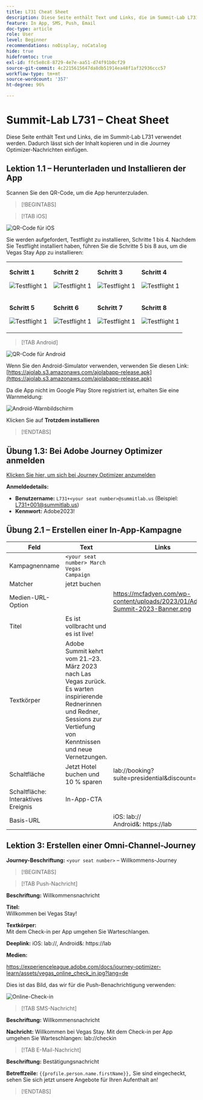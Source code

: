 ```yaml
---
title: L731 Cheat Sheet
description: Diese Seite enthält Text und Links, die im Summit-Lab L731 verwendet werden.
feature: In App, SMS, Push, Email
doc-type: article
role: User
level: Beginner
recommendations: noDisplay, noCatalog
hide: true
hidefromtoc: true
exl-id: ffc5e8c8-8729-4e7e-aa51-d74f91b0cf29
source-git-commit: 4c2215615647da8db51914ea48f1af32936ccc57
workflow-type: tm+mt
source-wordcount: '357'
ht-degree: 96%

---
```


# Summit-Lab L731 – Cheat Sheet

Diese Seite enthält Text und Links, die im Summit-Lab L731 verwendet werden. Dadurch lässt sich der Inhalt kopieren und in die Journey Optimizer-Nachrichten einfügen.

## Lektion 1.1 – Herunterladen und Installieren der App

Scannen Sie den QR-Code, um die App herunterzuladen.

>[!BEGINTABS]

>[!TAB iOS]

![QR-Code für iOS](/help/assets/lab731-ios-qr-code.png)

Sie werden aufgefordert, Testflight zu installieren, Schritte 1 bis 4. Nachdem Sie Testflight installiert haben, führen Sie die Schritte 5 bis 8 aus, um die Vegas Stay App zu installieren:

<table>
<tr>
</tr>
<tr>
<td>
 <div>
      <p>
      <b>Schritt 1 </b>
      <p>
      <a>
        <img alt="Testflight 1" src="../assets/l731-ios-install/ios-install-1.png"/>
      </a>
      </div>
  </td>
  <td>
 <div>
      <p>
      <b>Schritt 2 </b>
      <p>
      <a>
        <img alt="Testflight 1" src="../assets/l731-ios-install/ios-install-2.PNG"/>
      </a>
      </div>
  </td>
  <td>
 <div>
      <p>
      <b>Schritt 3 </b>
      <p>
      <a>
        <img alt="Testflight 1" src="../assets/l731-ios-install/ios-install-3.PNG"/>
      </a>
      </div>
  </td>
  <td>
 <div>
      <p>
      <b>Schritt 4 </b>
      <p>
      <a>
        <img alt="Testflight 1" src="../assets/l731-ios-install/ios-install-4.PNG"/>
      </a>
      </div>
  </td>
  </tr>
  <tr>
<td>
 <div>
      <p>
      <b>Schritt 5 </b>
      <p>
      <a>
        <img alt="Testflight 1" src="../assets/l731-ios-install/ios-install-5.PNG"/>
      </a>
      </div>
  </td>
  <td>
 <div>
      <p>
      <a>
      <b>Schritt 6 </b>
      <p>
        <img alt="Testflight 1" src="../assets/l731-ios-install/ios-install-6.PNG"/>
      </a>
      </div>
  </td>
  <td>
 <div>
      <p>
      <a>
      <b>Schritt 7 </b>
      <p>
        <img alt="Testflight 1" src="../assets/l731-ios-install/ios-install-7.PNG"/>
      </a>
      </div>
  </td>
  <td>
 <div>
      <p>
      <a>
      <b>Schritt 8 </b>
      <p>
        <img alt="Testflight 1" src="../assets/l731-ios-install/ios-install-8.PNG"/>
      </a>
      </div>
  </td>
  </tr>
</table>

>[!TAB Android]

![QR-Code für Android](/help/assets/lab731-android-qr-code.png)

Wenn Sie den Android-Simulator verwenden, verwenden Sie diesen Link: [https://ajolab.s3.amazonaws.com/ajolabapp-release.apk](https://ajolab.s3.amazonaws.com/ajolabapp-release.apk)

Da die App nicht im Google Play Store registriert ist, erhalten Sie eine Warnmeldung:

![Android-Warnbildschirm](/help/assets/lab731-install-android.png)

Klicken Sie auf **Trotzdem installieren**

>[!ENDTABS]

## Übung 1.3: Bei Adobe Journey Optimizer anmelden

[Klicken Sie hier, um sich bei Journey Optimizer anzumelden](https://experience.adobe.com/#/@techmarketingdemos/sname:summit-2023-ajo-lab/journey-optimizer/home)

**Anmeldedetails:**

* **Benutzername:** `L731+<your seat number>@summitlab.us` (Beispiel: L731+001@summitlab.us)
* **Kennwort:** Adobe2023!


## Übung 2.1 – Erstellen einer In-App-Kampagne

| Feld | Text | Links |
|----|----|----|
| Kampagnenname | `<your seat number> March Vegas Campaign` |  |
| Matcher | jetzt buchen |  |
| Medien-URL-Option |  | https://mcfadyen.com/wp-content/uploads/2023/01/Adobe-Summit-2023-Banner.png |
| Titel | Es ist vollbracht und es ist live! |  |
| Textkörper | Adobe Summit kehrt vom 21.–23. März 2023 nach Las Vegas zurück. Es warten inspirierende Rednerinnen und Redner, Sessions zur Vertiefung von Kenntnissen und neue Vernetzungen. |  |
| Schaltfläche | Jetzt Hotel buchen und 10 % sparen | lab://booking?suite=presidential&amp;discount=10 |
| Schaltfläche: Interaktives Ereignis | In-App-CTA |  |
| Basis-URL |  | iOS: lab:// <br>Android&amp;: https://lab |


## Lektion 3: Erstellen einer Omni-Channel-Journey

**Journey-Beschriftung:**
`<your seat number>` – Willkommens-Journey

>[!BEGINTABS]

>[!TAB Push-Nachricht]

**Beschriftung:**
Willkommensnachricht

**Titel:**\
Willkommen bei Vegas Stay!

**Textkörper:**\
Mit dem Check-in per App umgehen Sie Warteschlangen.

**Deeplink:** iOS: lab://, Android&amp;: https://lab

**Medien:**

https://experienceleague.adobe.com/docs/journey-optimizer-learn/assets/vegas_online_check_in.jpg?lang=de


Dies ist das Bild, das wir für die Push-Benachrichtigung verwenden:

![Online-Check-in](/help/assets/vegas_online_check_in.jpg)

>[!TAB SMS-Nachricht]

**Beschriftung:**
Willkommensnachricht

**Nachricht:**
Willkommen bei Vegas Stay. Mit dem Check-in per App umgehen Sie Warteschlangen: lab://checkin

>[!TAB E-Mail-Nachricht]

**Beschriftung:**
Bestätigungsnachricht

**Betreffzeile:**
`{{profile.person.name.firstName}},` Sie sind eingecheckt, sehen Sie sich jetzt unsere Angebote für Ihren Aufenthalt an!

>[!ENDTABS]
